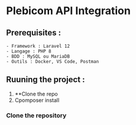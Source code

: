 # Plebicom API Integration

## Prerequisites :

    - Framework : Laravel 12
    - Langage : PHP 8
    - BDD : MySQL ou MariaDB
    - Outils : Docker, VS Code, Postman

## Ruuning  the project :

1. **Clone the repo
2. Cpomposer install 

### Clone the repository



